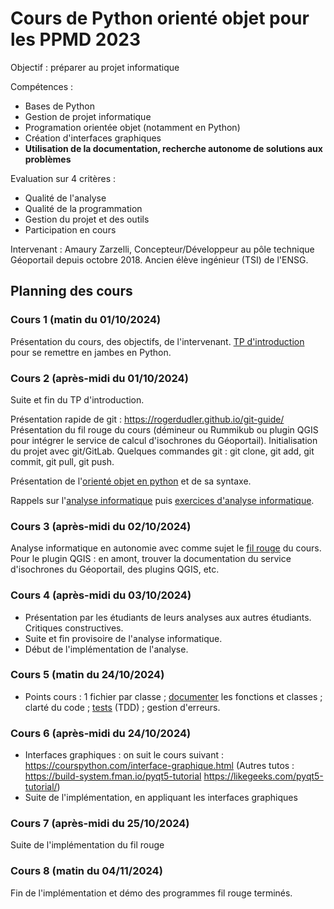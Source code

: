 # Cours de Python orienté objet pour les PPMD 2023

Objectif : préparer au projet informatique

Compétences :
 + Bases de Python
 + Gestion de projet informatique
 + Programation orientée objet (notamment en Python)
 + Création d'interfaces graphiques
 + **Utilisation de la documentation, recherche autonome de solutions aux problèmes**

Evaluation sur 4 critères :
 + Qualité de l'analyse
 + Qualité de la programmation
 + Gestion du projet et des outils
 + Participation en cours

Intervenant :
Amaury Zarzelli, Concepteur/Développeur au pôle technique Géoportail depuis octobre 2018. Ancien élève ingénieur (TSI) de l'ENSG.

## Planning des cours

### Cours 1 (matin du 01/10/2024)
Présentation du cours, des objectifs, de l'intervenant.
[TP d'introduction](tp/intro.md) pour se remettre en jambes en Python.

### Cours 2 (après-midi du 01/10/2024)

Suite et fin du TP d'introduction.

Présentation rapide de git : https://rogerdudler.github.io/git-guide/
Présentation du fil rouge du cours (démineur ou Rummikub ou plugin QGIS pour intégrer le service de calcul d'isochrones du Géoportail). Initialisation du projet avec git/GitLab. Quelques commandes git : git clone, git add, git commit, git pull, git push.

Présentation de l'[orienté objet en python](supports_cours/Presentation_Python_objet.md) et de sa syntaxe.

Rappels sur l'[analyse informatique](supports_cours/Analyse_informatique_presentation.md) puis [exercices d'analyse informatique](supports_cours/Analyse_informatique_exercices.pdf).

### Cours 3 (après-midi du 02/10/2024)
Analyse informatique en autonomie avec comme sujet le [fil rouge](fil_rouge) du cours. Pour le plugin QGIS : en amont, trouver la documentation du service d'isochrones du Géoportail, des plugins QGIS, etc.

### Cours 4 (après-midi du 03/10/2024)
- Présentation par les étudiants de leurs analyses aux autres étudiants. Critiques constructives.
- Suite et fin provisoire de l'analyse informatique.
- Début de l'implémentation de l'analyse.

### Cours 5 (matin du 24/10/2024)
- Points cours : 1 fichier par classe ; [documenter](fil_rouge/documentation_et_tests.md) les fonctions et classes ; clarté du code ; [tests](fil_rouge/documentation_et_tests.md) (TDD) ; gestion d'erreurs.

### Cours 6 (après-midi du 24/10/2024)
- Interfaces graphiques : on suit le cours suivant : https://courspython.com/interface-graphique.html (Autres tutos : https://build-system.fman.io/pyqt5-tutorial https://likegeeks.com/pyqt5-tutorial/)
- Suite de l'implémentation, en appliquant les interfaces graphiques

### Cours 7 (après-midi du 25/10/2024)
Suite de l'implémentation du fil rouge

### Cours 8 (matin du 04/11/2024)
Fin de l'implémentation et démo des programmes fil rouge terminés.
